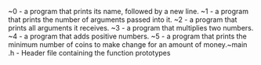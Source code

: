 ~0 - a program that prints its name, followed by a new line.
~1 - a program that prints the number of arguments passed into it.
~2 - a program that prints all arguments it receives.
~3 - a program that multiplies two numbers.
~4 - a program that adds positive numbers.
~5 -  a program that prints the minimum number of coins to make change for an amount of money.~main .h - Header file containing the function prototypes
